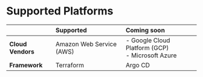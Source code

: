 # Supported Platforms

|  | Supported | Coming soon |
|-|:----------|:----------|
|**Cloud Vendors**|Amazon Web Service (AWS)| - Google Cloud Platform (GCP) </br> - Microsoft Azure |
|**Framework**| Terraform | Argo CD |